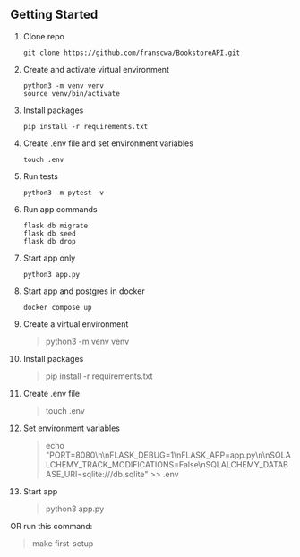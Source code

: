 ## Getting Started

1.  Clone repo
    ```
    git clone https://github.com/franscwa/BookstoreAPI.git
    ```
2.  Create and activate virtual environment
    ```
    python3 -m venv venv
    source venv/bin/activate
    ```
3.  Install packages
    ```
    pip install -r requirements.txt
    ```
4.  Create .env file and set environment variables
    ```
    touch .env
    ```
5.  Run tests
    ```
    python3 -m pytest -v
    ```
6.  Run app commands
    ```
    flask db migrate
    flask db seed
    flask db drop
    ```
7.  Start app only
    ```
    python3 app.py
    ```
7.  Start app and postgres in docker
    ```
    docker compose up
    ```

1. Create a virtual environment
    > python3 -m venv venv
2. Install packages
    > pip install -r requirements.txt
3. Create .env file
    > touch .env
4. Set environment variables
    > echo "PORT=8080\n\nFLASK_DEBUG=1\nFLASK_APP=app.py\n\nSQLALCHEMY_TRACK_MODIFICATIONS=False\nSQLALCHEMY_DATABASE_URI=sqlite:///db.sqlite" >> .env
5. Start app
    > python3 app.py

OR run this command:
> make first-setup
